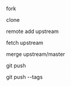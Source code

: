 


fork


clone


remote add upstream


fetch upstream

merge upstream/master


git push

git push --tags
